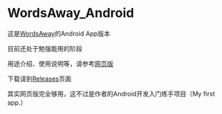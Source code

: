 # WordsAway_Android

这是[WordsAway](https://github.com/NitroRCr/Words-away)的Android App版本

目前还处于勉强能用的阶段

用途介绍、使用说明等，请参考[网页版](https://wordsaway.texice.xyz)

下载请到[Releases](https://github.com/NitroRCr/WordsAway_Android/releases)页面

其实网页版完全够用，这不过是作者的Android开发入门练手项目（My first app.）